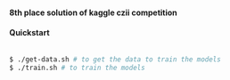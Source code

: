 #### 8th place solution of kaggle czii competition


#### Quickstart

```bash

$ ./get-data.sh # to get the data to train the models
$ ./train.sh # to train the models

```
